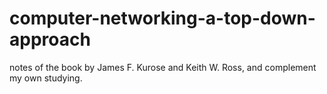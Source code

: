 # computer-networking-a-top-down-approach
notes of the book by James F. Kurose and Keith W. Ross, and complement my own studying.
